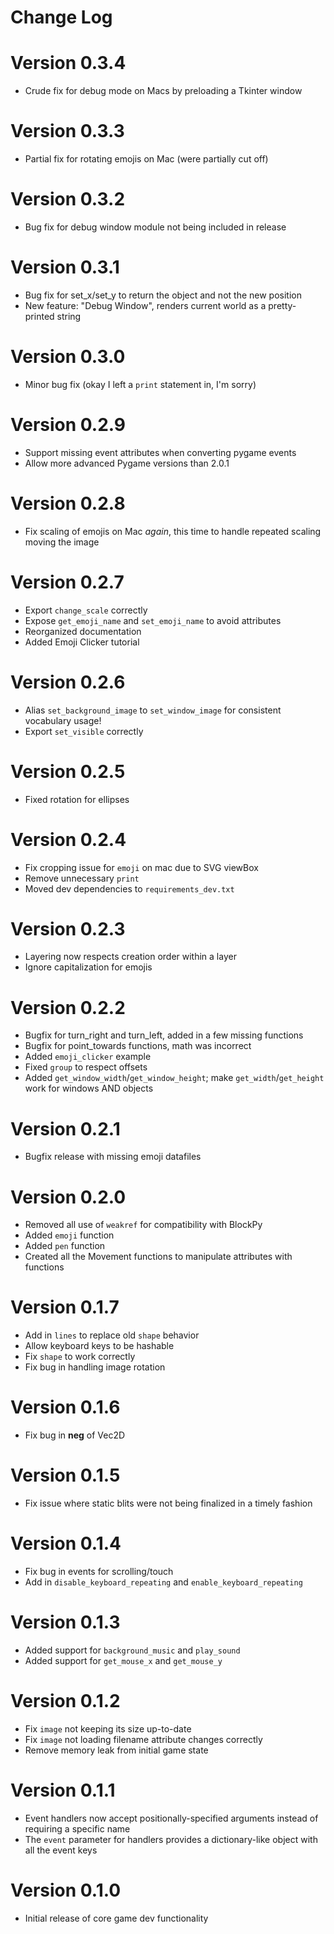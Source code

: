 Change Log
==========

# Version 0.3.4

* Crude fix for debug mode on Macs by preloading a Tkinter window

# Version 0.3.3

* Partial fix for rotating emojis on Mac (were partially cut off)

# Version 0.3.2

* Bug fix for debug window module not being included in release

# Version 0.3.1

* Bug fix for set_x/set_y to return the object and not the new position
* New feature: "Debug Window", renders current world as a pretty-printed string

# Version 0.3.0

* Minor bug fix (okay I left a `print` statement in, I'm sorry)

# Version 0.2.9

* Support missing event attributes when converting pygame events
* Allow more advanced Pygame versions than 2.0.1

# Version 0.2.8

* Fix scaling of emojis on Mac *again*, this time to handle repeated scaling moving the image

# Version 0.2.7

* Export `change_scale` correctly
* Expose `get_emoji_name` and `set_emoji_name` to avoid attributes
* Reorganized documentation
* Added Emoji Clicker tutorial

# Version 0.2.6

* Alias `set_background_image` to `set_window_image` for consistent vocabulary usage!
* Export `set_visible` correctly

# Version 0.2.5

* Fixed rotation for ellipses

# Version 0.2.4

* Fix cropping issue for `emoji` on mac due to SVG viewBox
* Remove unnecessary `print`
* Moved dev dependencies to `requirements_dev.txt`

# Version 0.2.3

* Layering now respects creation order within a layer
* Ignore capitalization for emojis

# Version 0.2.2

* Bugfix for turn_right and turn_left, added in a few missing functions
* Bugfix for point_towards functions, math was incorrect
* Added `emoji_clicker` example
* Fixed `group` to respect offsets
* Added `get_window_width`/`get_window_height`; make `get_width`/`get_height` work for windows AND objects

# Version 0.2.1

* Bugfix release with missing emoji datafiles

# Version 0.2.0

* Removed all use of `weakref` for compatibility with BlockPy
* Added `emoji` function
* Added `pen` function
* Created all the Movement functions to manipulate attributes with functions

# Version 0.1.7

* Add in `lines` to replace old `shape` behavior
* Allow keyboard keys to be hashable
* Fix `shape` to work correctly
* Fix bug in handling image rotation

# Version 0.1.6

* Fix bug in __neg__ of Vec2D

# Version 0.1.5

* Fix issue where static blits were not being finalized in a timely fashion

# Version 0.1.4

* Fix bug in events for scrolling/touch
* Add in `disable_keyboard_repeating` and `enable_keyboard_repeating`

# Version 0.1.3

* Added support for `background_music` and `play_sound`
* Added support for `get_mouse_x` and `get_mouse_y`

# Version 0.1.2

* Fix `image` not keeping its size up-to-date
* Fix `image` not loading filename attribute changes correctly
* Remove memory leak from initial game state

# Version 0.1.1

* Event handlers now accept positionally-specified arguments instead of requiring a specific name
* The `event` parameter for handlers provides a dictionary-like object with all the event keys

# Version 0.1.0

* Initial release of core game dev functionality